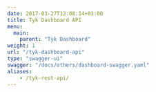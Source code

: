 ```yaml
---
date: 2017-03-27T12:08:14+01:00
title: Tyk Dashboard API
menu:
  main:
    parent: "Tyk Dashboard"
weight: 1
url: "/tyk-dashboard-api"
type: "swagger-ui"
swagger: "/docs/others/dashboard-swagger.yaml"
aliases:
    - /tyk-rest-api/
---
```

